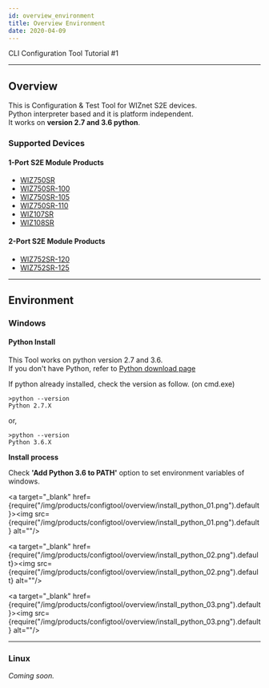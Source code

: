 ```yaml
---
id: overview_environment
title: Overview Environment
date: 2020-04-09
---
```


CLI Configuration Tool Tutorial #1

-----

## Overview

This is Configuration & Test Tool for WIZnet S2E devices.  
Python interpreter based and it is platform independent.  
It works on **version 2.7 and 3.6 python**.

### Supported Devices

#### 1-Port S2E Module Products

- [WIZ750SR](../wiz750sr)
- [WIZ750SR-100](./../../../WIZ750SR-1xx-Series/WIZ750SR-100/WIZ750SR-100.md)
- [WIZ750SR-105](./../../../WIZ750SR-1xx-Series/WIZ750SR-105/WIZ750SR-105.md)
- [WIZ750SR-110](./../../../WIZ750SR-1xx-Series/WIZ750SR-110/WIZ750SR-110.md)
- [WIZ107SR](http://www.wiznet.io/product-item/wiz107sr/)
- [WIZ108SR](http://www.wiznet.io/product-item/wiz108sr/)


#### 2-Port S2E Module Products

  - [WIZ752SR-120](../../WIZ752SR-120/WIZ752SR-120.md)
  - [WIZ752SR-125](../WIZ752SR-125.md)

-----

## Environment

### Windows

#### Python Install

This Tool works on python version 2.7 and 3.6.  
If you don't have Python, refer to [Python download
page](https://www.python.org/downloads/)

If python already installed, check the version as follow. (on cmd.exe)

    >python --version
    Python 2.7.X

or,

    >python --version
    Python 3.6.X

**Install process**

Check **'Add Python 3.6 to PATH'** option
to set environment variables of windows.

<a target="_blank" href={require("/img/products/configtool/overview/install_python_01.png").default}><img src={require("/img/products/configtool/overview/install_python_01.png").default} alt=""/></a>

<a target="_blank" href={require("/img/products/configtool/overview/install_python_02.png").default}><img src={require("/img/products/configtool/overview/install_python_02.png").default} alt=""/></a>

<a target="_blank" href={require("/img/products/configtool/overview/install_python_03.png").default}><img src={require("/img/products/configtool/overview/install_python_03.png").default} alt=""/></a>

-----

### Linux

*Coming soon.*
